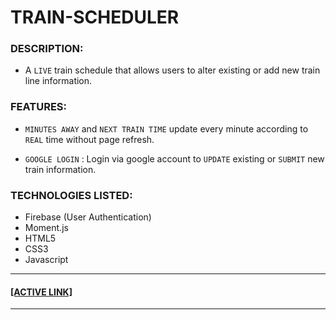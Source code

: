 # TRAIN-SCHEDULER

### DESCRIPTION: 

* A `LIVE` train schedule that allows users to alter existing or add new train line information.

### FEATURES:

* `MINUTES AWAY` and `NEXT TRAIN TIME` update every minute according to `REAL` time without page refresh.

* `GOOGLE LOGIN` : Login via google account to `UPDATE` existing or `SUBMIT` new train information. 

### TECHNOLOGIES LISTED:

* Firebase (User Authentication)
* Moment.js
* HTML5
* CSS3
* Javascript

<hr>

<a href="https://philiptd5000.github.io/train-scheduler/" target="_blank"><h4>[ACTIVE LINK]</h4></a>

<hr>

